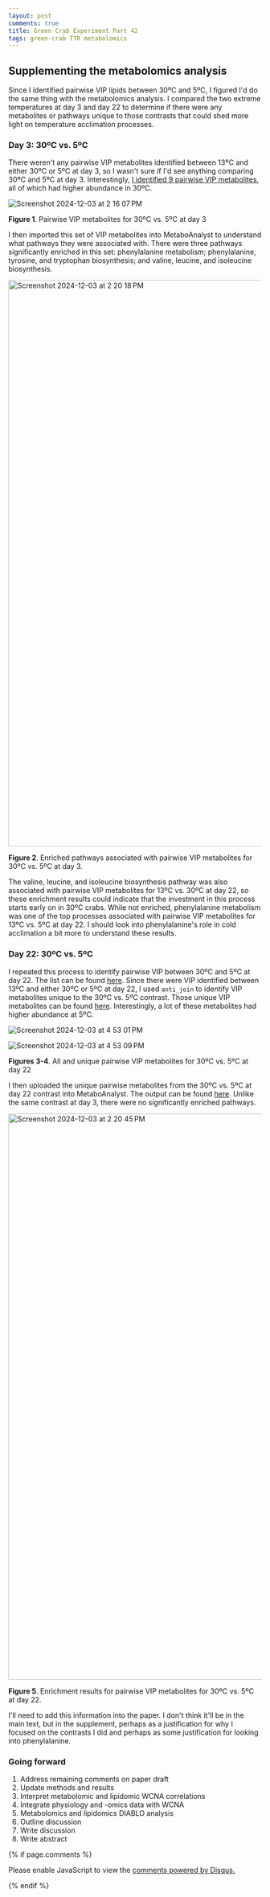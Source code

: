 ```yaml
---
layout: post
comments: true
title: Green Crab Experiment Part 42
tags: green-crab TTR metabolomics
---
```


## Supplementing the metabolomics analysis

Since I identified pairwise VIP lipids between 30ºC and 5ºC, I figured I'd do the same thing with the metabolomics analysis. I compared the two extreme temperatures at day 3 and day 22 to determine if there were any metabolites or pathways unique to those contrasts that could shed more light on temperature acclimation processes.

### Day 3: 30ºC vs. 5ºC

There weren't any pairwise VIP metabolites identified between 13ºC and either 30ºC or 5ºC at day 3, so I wasn't sure if I'd see anything comparing 30ºC and 5ºC at day 3. Interestingly, [I identified 9 pairwise VIP metabolites](https://github.com/yaaminiv/green-crab-metabolomics/blob/main/output/05-metabolomics-analysis/metaboanalyst/30v5-day3_VIP_metabolites.txt), all of which had higher abundance in 30ºC.

![Screenshot 2024-12-03 at 2 16 07 PM](https://github.com/user-attachments/assets/6a3be0b9-6af2-4917-99ba-f02e9ad0f031)

**Figure 1**. Pairwise VIP metabolites for 30ºC vs. 5ºC at day 3

I then imported this set of VIP metabolites into MetaboAnalyst to understand what pathways they were associated with. There were three pathways significantly enriched in this set: phenylalanine metabolism; phenylalanine, tyrosine, and tryptophan biosynthesis; and valine, leucine, and isoleucine biosynthesis.

<img width="1127" alt="Screenshot 2024-12-03 at 2 20 18 PM" src="https://github.com/user-attachments/assets/4e67fd2e-e3ec-4b8c-814d-b3d0d6d8506e">

**Figure 2**. Enriched pathways associated with pairwise VIP metabolites for 30ºC vs. 5ºC at day 3.

The valine, leucine, and isoleucine biosynthesis pathway was also associated with pairwise VIP metabolites for 13ºC vs. 30ºC at day 22, so these enrichment results could indicate that the investment in this process starts early on in 30ºC crabs. While not enriched, phenylalanine metabolism was one of the top processes associated with pairwise VIP metabolites for 13ºC vs. 5ºC at day 22. I should look into phenylalanine's role in cold acclimation a bit more to understand these results.

### Day 22: 30ºC vs. 5ºC

I repeated this process to identify pairwise VIP between 30ºC and 5ºC at day 22. The list can be found [here](https://github.com/yaaminiv/green-crab-metabolomics/blob/main/output/05-metabolomics-analysis/metaboanalyst/30v5-day22_VIP_metabolites.txt). Since there were VIP identified between 13ºC and either 30ºC or 5ºC at day 22, I used `anti_join` to identify VIP metabolites unique to the 30ºC vs. 5ºC contrast. Those unique VIP metabolites can be found [here](https://github.com/yaaminiv/green-crab-metabolomics/blob/main/output/05-metabolomics-analysis/metaboanalyst/unique-30v5-day22_VIP_metabolites.txt). Interestingly, a lot of these metabolites had higher abundance at 5ºC.

![Screenshot 2024-12-03 at 4 53 01 PM](https://github.com/user-attachments/assets/cec06016-e05d-48d4-9137-643500060fa1)

![Screenshot 2024-12-03 at 4 53 09 PM](https://github.com/user-attachments/assets/f9e34ac1-de52-4e44-bb0b-3ac16c79eb8f)

**Figures 3-4**. All and unique pairwise VIP metabolites for 30ºC vs. 5ºC at day 22

I then uploaded the unique pairwise metabolites from the 30ºC vs. 5ºC at day 22 contrast into MetaboAnalyst. The output can be found [here](https://github.com/yaaminiv/green-crab-metabolomics/tree/main/output/05-metabolomics-analysis/metaboanalyst/unique-30v5-day22_metaboanalyst-results). Unlike the same contrast at day 3, there were no significantly enriched pathways.

<img width="1127" alt="Screenshot 2024-12-03 at 2 20 45 PM" src="https://github.com/user-attachments/assets/1a4efaca-34cb-4efb-a94a-9850bba74d9e">

**Figure 5**. Enrichment results for pairwise VIP metabolites for 30ºC vs. 5ºC at day 22.

I'll need to add this information into the paper. I don't think it'll be in the main text, but in the supplement, perhaps as a justification for why I focused on the contrasts I did and perhaps as some justification for looking into phenylalanine.

### Going forward

1. Address remaining comments on paper draft
2. Update methods and results
1. Interpret metabolomic and lipidomic WCNA correlations
2. Integrate physiology and -omics data with WCNA
3. Metabolomics and lipidomics DIABLO analysis
4. Outline discussion
5. Write discussion
5. Write abstract

{% if page.comments %}

<div id="disqus_thread"></div>
<script>

/**
*  RECOMMENDED CONFIGURATION VARIABLES: EDIT AND UNCOMMENT THE SECTION BELOW TO INSERT DYNAMIC VALUES FROM YOUR PLATFORM OR CMS.
*  LEARN WHY DEFINING THESE VARIABLES IS IMPORTANT: https://disqus.com/admin/universalcode/#configuration-variables*/
/*
var disqus_config = function () {
this.page.url = PAGE_URL;  // Replace PAGE_URL with your page's canonical URL variable
this.page.identifier = PAGE_IDENTIFIER; // Replace PAGE_IDENTIFIER with your page's unique identifier variable
};
*/
(function() { // DON'T EDIT BELOW THIS LINE
var d = document, s = d.createElement('script');
s.src = 'https://the-responsible-grad-student.disqus.com/embed.js';
s.setAttribute('data-timestamp', +new Date());
(d.head || d.body).appendChild(s);
})();
</script>
<noscript>Please enable JavaScript to view the <a href="https://disqus.com/?ref_noscript">comments powered by Disqus.</a></noscript>

{% endif %}

<script id="dsq-count-scr" src="//the-responsible-grad-student.disqus.com/count.js" async></script>
